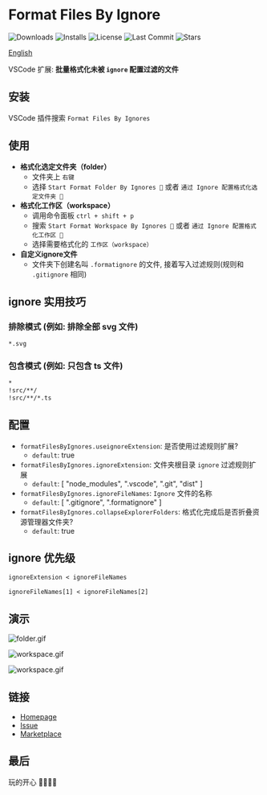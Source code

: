 # Format Files By Ignore

<p>
  <img alt="Downloads" src="https://img.shields.io/visual-studio-marketplace/d/xiaohuohumax.format-files-by-ignores">
  <img alt="Installs" src="https://img.shields.io/visual-studio-marketplace/i/xiaohuohumax.format-files-by-ignores">
  <img alt="License" src="https://img.shields.io/github/license/xiaohuohumax/format-files-by-ignores.svg"/>
  <img alt="Last Commit" src="https://img.shields.io/github/last-commit/xiaohuohumax/format-files-by-ignores.svg"/>
  <img alt="Stars" src="https://img.shields.io/github/stars/xiaohuohumax/format-files-by-ignores.svg"/>
</p>

[English](./README.md)

VSCode 扩展: **批量格式化未被 `ignore` 配置过滤的文件**

## 安装

VSCode 插件搜索 `Format Files By Ignores`

## 使用

+ **格式化选定文件夹（folder）**
    + 文件夹上 `右键`
    + 选择 `Start Format Folder By Ignores 📂` 或者 `通过 Ignore 配置格式化选定文件夹 📂`
+ **格式化工作区（workspace）**
    + 调用命令面板 `ctrl + shift + p`
    + 搜索 `Start Format Workspace By Ignores 📂` 或者 `通过 Ignore 配置格式化工作区 📂`
    + 选择需要格式化的 `工作区（workspace）`
+ **自定义ignore文件**
    + 文件夹下创建名叫 `.formatignore` 的文件, 接着写入过滤规则(规则和 `.gitignore` 相同)

## ignore 实用技巧

### 排除模式 (例如: 排除全部 **svg** 文件)

```txt
*.svg
```

### 包含模式 (例如: 只包含 **ts** 文件)

```txt
*
!src/**/
!src/**/*.ts
```

## 配置

- `formatFilesByIgnores.useignoreExtension`: 是否使用过滤规则扩展?
  - `default`: true
- `formatFilesByIgnores.ignoreExtension`: 文件夹根目录 `ignore` 过滤规则扩展
  - `default`: [ "node_modules", ".vscode", ".git", "dist" ]
- `formatFilesByIgnores.ignoreFileNames`: `Ignore` 文件的名称
  - `default`: [ ".gitignore", ".formatignore" ]
- `formatFilesByIgnores.collapseExplorerFolders`: 格式化完成后是否折叠资源管理器文件夹?
  - `default`: true

## ignore 优先级

```txt
ignoreExtension < ignoreFileNames

ignoreFileNames[1] < ignoreFileNames[2]
```

## 演示

![folder.gif](https://cdn.jsdelivr.net/gh/xiaohuohumax/format-files-by-ignores/images/folder_1_5_0.gif)

![workspace.gif](https://cdn.jsdelivr.net/gh/xiaohuohumax/format-files-by-ignores/images/workspace_1_5_0.gif)

![workspace.gif](https://cdn.jsdelivr.net/gh/xiaohuohumax/format-files-by-ignores/images/cancel_1_5_0.gif)

## 链接

- [Homepage](https://github.com/xiaohuohumax/format-files-by-ignores#readme)
- [Issue](https://github.com/xiaohuohumax/format-files-by-ignores/issues)
- [Marketplace](https://marketplace.visualstudio.com/items?itemName=xiaohuohumax.format-files-by-ignores)

## 最后

玩的开心 🎉🎉🎉🎉
